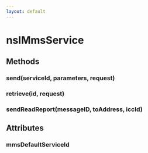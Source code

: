 ```yaml
---
layout: default
---
```


# nsIMmsService #

## Methods ##

### send(serviceId, parameters, request) ###

### retrieve(id, request) ###

### sendReadReport(messageID, toAddress, iccId) ###

## Attributes ##

### mmsDefaultServiceId ###
